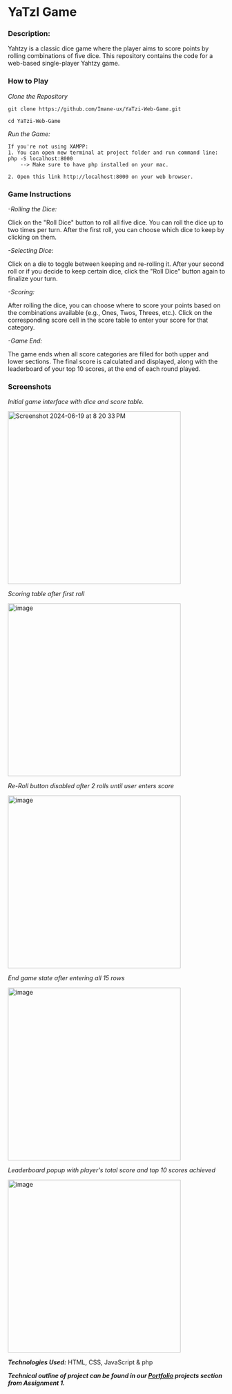# YaTzI Game


### Description:

Yahtzy is a classic dice game where the player aims to score points by rolling combinations of five dice. This repository contains the code for a web-based single-player Yahtzy game.

### How to Play

*Clone the Repository*
```
git clone https://github.com/Imane-ux/YaTzi-Web-Game.git

cd YaTzi-Web-Game
```

*Run the Game:*
```
If you're not using XAMPP:
1. You can open new terminal at project folder and run command line: php -S localhost:8000
    --> Make sure to have php installed on your mac.

2. Open this link http://localhost:8000 on your web browser.
```
### Game Instructions

*-Rolling the Dice:*

Click on the "Roll Dice" button to roll all five dice.
You can roll the dice up to two times per turn. After the first roll, you can choose which dice to keep by clicking on them.

*-Selecting Dice:*

Click on a die to toggle between keeping and re-rolling it.
After your second roll or if you decide to keep certain dice, click the "Roll Dice" button again to finalize your turn.

*-Scoring:*

After rolling the dice, you can choose where to score your points based on the combinations available (e.g., Ones, Twos, Threes, etc.).
Click on the corresponding score cell in the score table to enter your score for that category.

*-Game End:*

The game ends when all score categories are filled for both upper and lower sections.
The final score is calculated and displayed, along with the leaderboard of your top 10 scores, at the end of each round played.

### Screenshots


*Initial game interface with dice and score table.*

<img width="400" height="400" alt="Screenshot 2024-06-19 at 8 20 33 PM" src="https://github.com/Imane-ux/YaTzi-Web-Game/assets/113464456/4faf2863-4afd-40cd-bda2-fc77bcf868ac">


*Scoring table after first roll*

<img src="https://github.com/user-attachments/assets/017ff58a-eb66-42e6-805f-90d0e340dd0c" alt="image" width="400" height="400">

*Re-Roll button disabled after 2 rolls until user enters score*

<img src="https://github.com/user-attachments/assets/ea3ee272-a14f-4d03-a9e9-88a5db10a167" alt="image" width="400" height="400">


*End game state after entering all 15 rows*

<img src="https://github.com/user-attachments/assets/7d662c4b-1a70-4c68-b446-eb30098f7805" alt="image" width="400" height="400">


*Leaderboard popup with player's total score and top 10 scores achieved*

<img src="https://github.com/user-attachments/assets/d9cec44c-31eb-4ee0-a54e-06053349ae72" alt="image" width="400" height="400">



***Technologies Used:***
HTML, CSS, JavaScript & php

***Technical outline of project can be found in our [Portfolio](https://github.com/Imane-ux/Portfolio) projects section from Assignment 1.***




